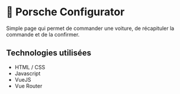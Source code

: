 # :car: Porsche Configurator
Simple page qui permet de commander une voiture, de récapituler la commande et de la confirmer.

## Technologies utilisées
* HTML / CSS
* Javascript
* VueJS
* Vue Router